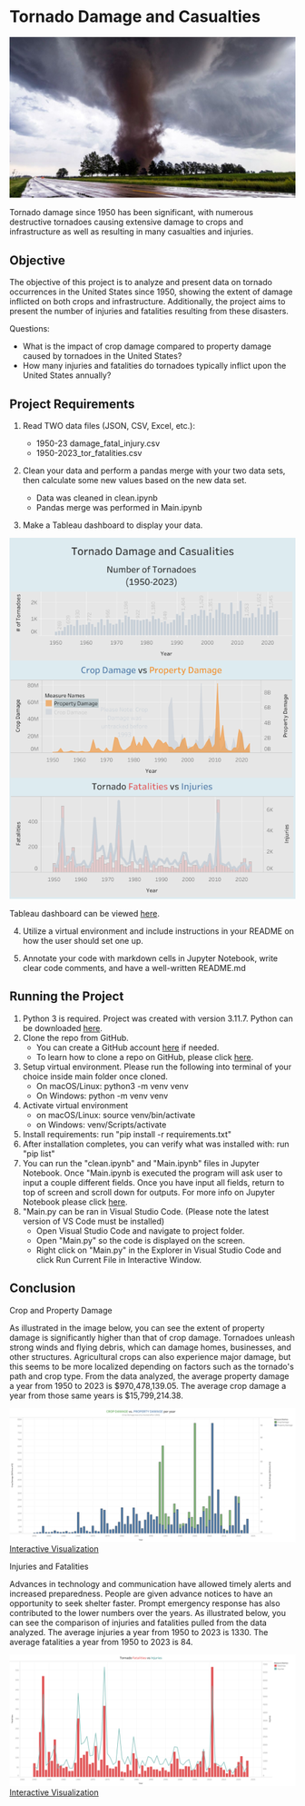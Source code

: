 # Tornado Damage and Casualties

![tornado](images/tornado.jpg)

Tornado damage since 1950 has been significant, with numerous destructive tornadoes causing 
extensive damage to crops and infrastructure as well as resulting in many casualties and injuries.

## Objective

The objective of this project is to analyze and present data on tornado occurrences in the United
States since 1950, showing the extent of damage inflicted on both crops and infrastructure.
Additionally, the project aims to present the number of injuries and fatalities resulting from
these disasters.

Questions:

- What is the impact of crop damage compared to property damage caused by tornadoes in the United States? 
- How many injuries and fatalities do tornadoes typically inflict upon the United States annually?

## Project Requirements
  
1. Read TWO data files (JSON, CSV, Excel, etc.):
   - 1950-23 damage_fatal_injury.csv
   - 1950-2023_tor_fatalities.csv


2. Clean your data and perform a pandas merge with your two data sets, then calculate some new
   values based on the new data set.
     - Data was cleaned in clean.ipynb
     - Pandas merge was performed in Main.ipynb


3. Make a Tableau dashboard to display your data.

![Dashboard](images/Dashboard.png)
   
   Tableau dashboard can be viewed [here](https://public.tableau.com/app/profile/timothy.holbrook/vizzes).


4. Utilize a virtual environment and include instructions in your README on how the user should set one up.

5. Annotate your code with markdown cells in Jupyter Notebook, write clear code comments, and have a well-written README.md


## Running the Project

1. Python 3 is required. Project was created with version 3.11.7. Python can be downloaded [here](https://www.python.org/downloads/).
2. Clone the repo from GitHub.
   - You can create a GitHub account [here](https://github.com/) if needed.
   - To learn how to clone a repo on GitHub, please click [here](https://docs.github.com/en/repositories/creating-and-managing-repositories/cloning-a-repository).
3. Setup virtual environment. Please run the following into terminal of your choice inside main folder once cloned.
   - On macOS/Linux: python3 -m venv venv
   - On Windows: python -m venv venv
4. Activate virtual environment
   - on macOS/Linux: source venv/bin/activate
   - on Windows: venv/Scripts/activate
5. Install requirements: run "pip install -r requirements.txt"
6. After installation completes, you can verify what was installed with: run "pip list"
7. You can run the "clean.ipynb" and "Main.ipynb" files in Jupyter Notebook. Once "Main.ipynb is
   executed the program will ask user to input a couple different fields. Once you have input
   all fields, return to top of screen and scroll down for outputs. For more info on
   Jupyter Notebook please click [here](https://www.jupyter.org/).
8. "Main.py can be ran in Visual Studio Code. (Please note the latest version of VS Code must be installed)
   - Open Visual Studio Code and navigate to project folder.
   - Open "Main.py" so the code is displayed on the screen.
   - Right click on "Main.py" in the Explorer in Visual Studio Code and click Run Current File in Interactive Window.


## Conclusion

Crop and Property Damage

   As illustrated in the image below, you can see the extent of property damage is significantly higher than that of crop damage. Tornadoes unleash strong winds and flying debris, which can damage homes, businesses, and other structures. Agricultural crops can also experience major damage, but this seems to be more localized depending on factors such as the tornado's path and crop type. From the data analyzed, the average property damage a year from 1950 to 2023 is $970,478,139.05. The average crop damage a year from those same years is $15,799,214.38.

   ![cropvsproperty](images/crop_property.png)
   [Interactive Visualization](https://public.tableau.com/app/profile/timothy.holbrook/viz/CropDamagevs_PropertyDamagewithAnnualTornadoCount/Sheet22)


   
   Injuries and Fatalities

   Advances in technology and communication have allowed timely alerts and increased
   preparedness. People are given advance notices to have an opportunity to seek shelter
   faster. Prompt emergency response has also contributed to the lower numbers over the years.
   As illustrated below, you can see the comparison of injuries and fatalities pulled from the
   data analyzed. The average injuries a year from 1950 to 2023 is 1330. The average fatalities a year from 1950 to 2023 is 84. 

   ![fatalities](images/fatvsinj.PNG)
   [Interactive Visualization](https://public.tableau.com/app/profile/timothy.holbrook/viz/TornadoFatalitiesvsInjuriesBarLine/Sheet2)